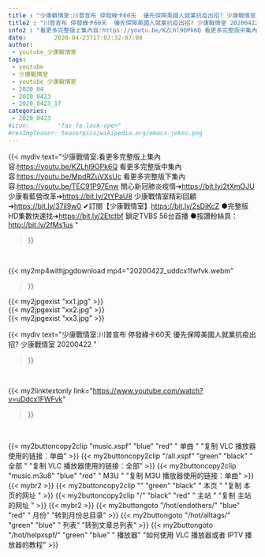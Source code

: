 ```yaml
---
title : "少康戰情室:川普宣布 停發綠卡60天  優先保障美國人就業抗疫出招? 少康戰情室 20200422 "
title2 : "川普宣布 停發綠卡60天  優先保障美國人就業抗疫出招? 少康戰情室 20200422 "
info2 : "看更多完整版上集內容:https://youtu.be/KZLhl9OPk6Q 看更多完整版中集內容:https://youtu.be/MpdRZuVXsUc 看更多完整版下集內容:https://youtu.be/TEC91P97Enw  關心新冠肺炎疫情➔https://bit.ly/2tXmOJU  少康看藍營改革➔https://bit.ly/2tYPaU8  少康戰情室精彩回顧➔https://bit.ly/37il9w0  ✔訂閱【少康戰情室】https://bit.ly/2sDiKcZ ●完整版HD集數快速找➔https://bit.ly/2Etctbf 鎖定TVBS 56台首播 ●按讚粉絲頁：http://bit.ly/2fMs1us "
date:        2020-04-23T17:02:32-07:00
author:
 - youtube_少康戰情室
tags:
 - youtube
 - 少康戰情室
 - youtube_少康戰情室
 - 2020_04
 - 2020_0423
 - 2020_0423_17
categories:
 - 2020_0423
#icon:        "fas fa-lock-open"
#resImgTeaser: teaserpics/wikipedia.org/emacs-jokes.png
---
```


{{< mydiv text="少康戰情室:看更多完整版上集內容:https://youtu.be/KZLhl9OPk6Q 看更多完整版中集內容:https://youtu.be/MpdRZuVXsUc 看更多完整版下集內容:https://youtu.be/TEC91P97Enw  關心新冠肺炎疫情➔https://bit.ly/2tXmOJU  少康看藍營改革➔https://bit.ly/2tYPaU8  少康戰情室精彩回顧➔https://bit.ly/37il9w0  ✔訂閱【少康戰情室】https://bit.ly/2sDiKcZ ●完整版HD集數快速找➔https://bit.ly/2Etctbf 鎖定TVBS 56台首播 ●按讚粉絲頁：http://bit.ly/2fMs1us "
>}}
<br>


{{< my2mp4withjpgdownload mp4="20200422_uddcx1fwfvk.webm"
>}}

{{< my2jpgexist "xx1.jpg" >}}<br>
{{< my2jpgexist "xx2.jpg" >}}<br>
{{< my2jpgexist "xx3.jpg" >}}<br>



{{< mydiv text="少康戰情室:川普宣布 停發綠卡60天  優先保障美國人就業抗疫出招? 少康戰情室 20200422 "
>}}
<br>

{{< my2linktextonly link="https://www.youtube.com/watch?v=uDdcx1FWFvk"
>}}


<br>

{{< my2buttoncopy2clip "music.xspf"        "blue"   "red"    " 单曲 "  "复制 VLC 播放器使用的链接：单曲" >}} {{< my2buttoncopy2clip "/all.xspf"         "green"  "black"  " 全部 "  "复制 VLC 播放器使用的链接：全部" >}} {{< my2buttoncopy2clip "music.m3u8"        "blue"   "red"    " M3U  "    "复制 M3U 播放器使用的链接：单曲" >}} {{< mybr2 >}} {{< my2buttoncopy2clip ""                  "green"  "black"  " 本页 "    "复制 本页的网址 " >}} {{< my2buttoncopy2clip "/"                 "black"  "red"    " 主站 "    "复制 主站的网址 " >}} {{< mybr2 >}} {{< my2buttongoto      "/hot/endothers/"   "blue"   "red"    " 月份"   "转到月份总目录" >}} {{< my2buttongoto      "/hot/alltags/"     "green"  "blue"   " 列表"   "转到文章总列表" >}} {{< my2buttongoto      "/hot/helpxspf/"    "green"  "blue"   " 播放器" "如何使用 VLC 播放器或者 IPTV 播放器的教程" >}} 
